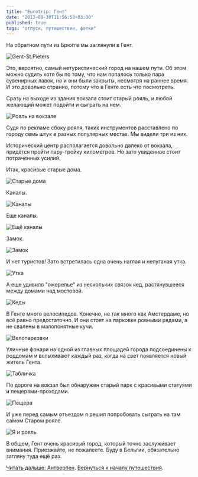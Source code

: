 ```yaml
---
title: "Eurotrip: Гент"
date: "2013-08-30T11:56:58+03:00"
published: true
tags: "отпуск, путешествие, фотки"
---
```


На обратном пути из Брюгге мы заглянули в Гент. 

![Gent-St.Pieters](/images/travel/2013-08-eurotrip/ghent-welcome.jpg "Gent-St.Pieters")

Это, вероятно, самый нетуристический город на нашем пути. Об этом можно судить хотя бы по тому, что нам попалось
только пара сувенирных лавок,  но и они были закрыты, несмотря на раннее время. И это довольно странно, потому что
в Генте есть что посмотреть.

Сразу на выходе из здания вокзала стоит старый рояль, и любой желающий может подойти и сыграть на нем. 

![Рояль на вокзале](/images/travel/2013-08-eurotrip/ghent-grand-piano.jpg "Рояль на вокзале")

Судя по рекламе сбоку рояля, таких инструментов расставлено по городу семь штук в разных популярных местах. Мы видели
три из них.

Исторический центр располагается довольно далеко от вокзала, придётся пройти пару-тройку километров. Но зато
увиденное стоит потраченных усилий.

Итак, красивые старые дома. 

![Старые дома](/images/travel/2013-08-eurotrip/ghent-houses.jpg "Старые дома")

Каналы. 

![Каналы](/images/travel/2013-08-eurotrip/ghent-channel-1.jpg "Каналы")

Еще каналы. 

![Ещё каналы](/images/travel/2013-08-eurotrip/ghent-channel-2.jpg "Ещё каналы")

Замок. 

![Замок](/images/travel/2013-08-eurotrip/ghent-castle.jpg "Замок")

И нет туристов! Зато встретилась одна очень наглая и непуганая утка.

![Утка](/images/travel/2013-08-eurotrip/ghent-duck.jpg "Утка")

А еще удивило "ожерелье" из нескольких связок кед, растянувшееся между домами над мостовой. 

![Кеды](/images/travel/2013-08-eurotrip/ghent-shoes.jpg "Кеды")

В Генте много велосипедов. Конечно, не так много как Амстердаме, но всё равно предостаточно. И они стоят на парковке
ровными рядами, а не свалены в малопонятные кучи.

![Велопарковки](/images/travel/2013-08-eurotrip/ghent-veloparking.jpg "Велопарковки")

Уличные фонари на одной из главных площадей города подсоединены к роддомам и вспыхивают каждый раз, когда на свет
появляется новый житель Гента.

![Табличка](/images/travel/2013-08-eurotrip/ghent-newborn.jpg "Табличка")

По дороге на вокзал был обнаружен старый парк с красивыми статуями и пещерами-проходами. 

![Пещера](/images/travel/2013-08-eurotrip/ghent-park-tonnel.jpg "Пещера")

И уже перед самым отъездом я решил попробовать сыграть на там самом Старом рояле. 

![Я и рояль](/images/travel/2013-08-eurotrip/ghent-me-and-piano.jpg "Я и рояль")

В общем, Гент очень красивый город, который точно заслуживает внимания. Приезжайте, не пожалеете. Буду в Бельгии,
обязательно загляну туда ещё раз.

[Читать дальше: Антверпен](/post/eurotrip-antwerpen/). [Вернуться к началу путешествия](/post/eurotrip-warsaw/).
